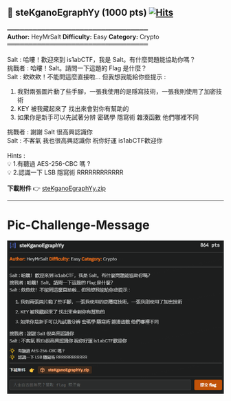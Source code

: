## 🔑 steKganoEgraphYy (1000 pts) [![Hits](https://hits.sh/github.com/heymrsalt/is1abCTF-2024-Challenges/tree/main/crypto/steKganoEgraphYy.svg)](https://hits.sh/github.com/heymrsalt/is1abCTF-2024-Challenges/tree/main/crypto/steKganoEgraphYy)

═════════════════════════════════\
**Author:** HeyMrSalt **Difficulty:** Easy **Category:** Crypto\
═════════════════════════════════\
\
Salt : 哈瞜！歡迎來到 is1abCTF，我是 Salt。有什麼問題能協助你嗎？\
挑戰者 : 哈瞜！Salt。請問一下這題的 Flag 是什麼？\
Salt : 欸欸欸！不能問這麼直接啦… 但我想我能給你些提示 :

1. 我對兩張圖片動了些手腳，一張我使用的是隱寫技術，一張我則使用了加密技術
2. KEY 被我藏起來了 找出來會對你有幫助的
3. 如果你是新手可以先試著分辨 密碼學 隱寫術 雜湊函數 他們哪裡不同

挑戰者 : 謝謝 Salt 很高興認識你\
Salt : 不客氣 我也很高興認識你 祝你好運 is1abCTF歡迎你\
\
Hints :\
💡 1.有聽過 AES-256-CBC 嗎 ?\
💡 2.認識一下 LSB 隱寫術 RRRRRRRRRRRR\
\
**下載附件** 👉 [steKganoEgraphYy.zip](https://github.com/HeyMrSalt/is1abCTF-2024-Challenges/raw/main/crypto/steKganoEgraphYy/steKganoEgraphYy.zip)

---

# Pic-Challenge-Message
![Untitled](../../Appendix-img/steKganoEgraphYy.png)
